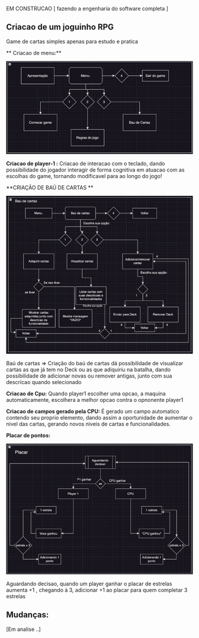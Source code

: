 EM CONSTRUCAO [ fazendo a engenharia do software completa ]

## Criacao de um joguinho RPG  ##
Game de cartas simples apenas para estudo e pratica





** Criacao de menu:**

![img.png](Fluxo/Menu.png)

**Criacao de player-1 :**
Criacao de interacao com o teclado, dando possibilidade do jogador interagir de forma cognitiva em atuacao com as
escolhas do game, tornando modificavel para ao longo do jogo!

**CRIAÇÃO DE BAÚ DE CARTAS **

![img_2.png](Fluxo/BauDeCartas.png)

Baú de cartas => Criação do baú de cartas dá possibilidade de visualizar cartas as que já tem no Deck ou as que adiquiriu
na batalha, dando possibilidade de adicionar novas ou remover antigas, junto com sua descricao quando selecionado 
 
 **Criacao de Cpu:**
Quando player1 escolher uma opcao, a maquina automaticamente, escolhera a melhor opcao contra o opnonente player1


**Criacao de campos gerado pela CPU:**
É gerado um campo automatico contendo seu proprio elemento, dando assim a oportunidade de aumentar o nivel das
cartas, gerando novos niveis de cartas e funcionalidades.

**Placar de pontos:**

![img.png](Fluxo/Placar.png)

Aguardando decisao, quando um player ganhar o placar de estrelas aumenta +1 , chegando à 3, adicionar +1 ao 
placar para quem completar 3 estrelas

##  Mudanças:  ##
[Em analise ..]

